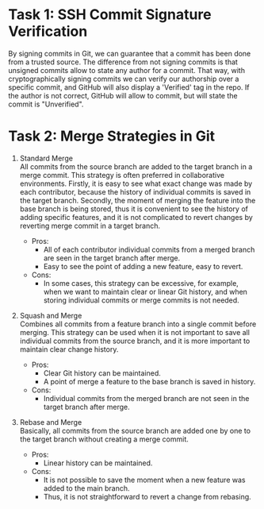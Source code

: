 # Task 1: SSH Commit Signature Verification
By signing commits in Git, we can guarantee that a commit has been done from a trusted source. 
The difference from not signing commits is that unsigned commits allow to state any author for a commit.
That way, with cryptographically signing commits we can verify our authorship over a specific commit, 
and GitHub will also display a 'Verified' tag in the repo. If the author is not correct, 
GitHub will allow to commit, but will state the commit is "Unverified".

# Task 2: Merge Strategies in Git
1. Standard Merge\
All commits from the source branch are added to the target branch in a merge commit.
This strategy is often preferred in collaborative environments. 
Firstly, it is easy to see what exact change was made by each contributor, 
because the history of individual commits is saved in the target branch.
Secondly, the moment of merging the feature into the base branch is being stored, 
thus it is convenient to see the history of adding specific features, 
and it is not complicated to revert changes by reverting merge commit in a target branch.
    - Pros: 
      - All of each contributor individual commits from a merged branch are seen in the target branch after merge.
      - Easy to see the point of adding a new feature, easy to revert.
    - Cons: 
      -  In some cases, this strategy can be excessive, for example, when we want to maintain clear or linear Git history, and when storing individual commits or merge commits is not needed.

2. Squash and Merge\
Combines all commits from a feature branch into a single commit before merging.
This strategy can be used when it is not important to save all individual commits from the source branch, 
and it is more important to maintain clear change history.
    - Pros:
      - Clear Git history can be maintained. 
      - A point of merge a feature to the base branch is saved in history.
    - Cons: 
      - Individual commits from the merged branch are not seen in the target branch after merge.

3. Rebase and Merge\
Basically, all commits from the source branch are added one by one to the target branch without creating a merge commit.
    - Pros:
      - Linear history can be maintained. 
    - Cons: 
      - It is not possible to save the moment when a new feature was added to the main branch.
      - Thus, it is not straightforward to revert a change from rebasing.